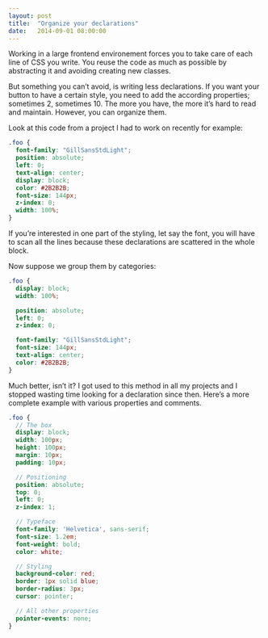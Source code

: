 ```yaml
---
layout: post
title:  "Organize your declarations"
date:   2014-09-01 08:00:00
---
```


Working in a large frontend environement forces you to take care of each line of CSS you write. You reuse the code as much as possible by abstracting it and avoiding creating new classes.

But something you can’t avoid, is writing less declarations. If you want your button to have a certain style, you need to add the according properties; sometimes 2, sometimes 10. The more you have, the more it’s hard to read and maintain. However, you can organize them.

Look at this code from a project I had to work on recently for example:

```css
.foo {
  font-family: "GillSansStdLight";
  position: absolute;
  left: 0;
  text-align: center;
  display: block;
  color: #2B2B2B;
  font-size: 144px;
  z-index: 0;
  width: 100%;
}
```

If you’re interested in one part of the styling, let say the font, you will have to scan all the lines because these declarations are scattered in the whole block.

Now suppose we group them by categories:

```css
.foo {
  display: block;
  width: 100%;

  position: absolute;
  left: 0;
  z-index: 0;

  font-family: "GillSansStdLight";
  font-size: 144px;
  text-align: center;
  color: #2B2B2B;
}
```

Much better, isn’t it? I got used to this method in all my projects and I stopped wasting time looking for a declaration since then. Here’s a more complete example with various properties and comments.

```scss
.foo {
  // The box
  display: block;
  width: 100px;
  height: 100px;
  margin: 10px;
  padding: 10px;

  // Positioning
  position: absolute;
  top: 0;
  left: 0;
  z-index: 1;

  // Typeface
  font-family: 'Helvetica', sans-serif;
  font-size: 1.2em;
  font-weight: bold;
  color: white;

  // Styling
  background-color: red;
  border: 1px solid blue;
  border-radius: 3px;
  cursor: pointer;

  // All other properties
  pointer-events: none;
}
```